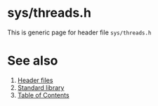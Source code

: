 # sys/threads.h
This is generic page for header file `sys/threads.h`
# See also
1. [Header files](../README.md)
2. [Standard library](../../README.md)
3. [Table of Contents](../../../README.md)
